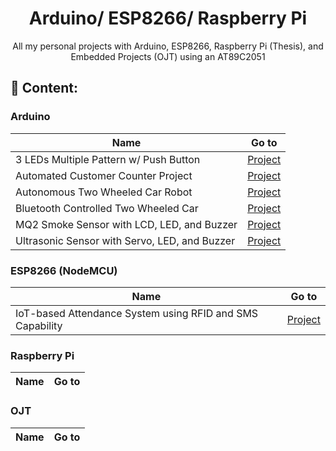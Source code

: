 <h1 align="center">Arduino/ ESP8266/ Raspberry Pi</h1>
<p align="center">
 All my personal projects with Arduino, ESP8266, Raspberry Pi (Thesis), and Embedded Projects (OJT) using an AT89C2051
</p>

## 📃 Content:

<h3>Arduino</h3>

| Name                                          | Go to                                                                 |
| --------------------------------------------- | --------------------------------------------------------------------- |
| 3 LEDs Multiple Pattern w/ Push Button        | [Project](Arduino/3_LEDs_with_Push_Button__Multiple_Pattern/)         |
| Automated Customer Counter Project            | [Project](Arduino/Automated_Customer_Counter/)                        |
| Autonomous Two Wheeled Car Robot              | [Project](Arduino/Autonomous_2_Wheeled_Robot/)                        |
| Bluetooth Controlled Two Wheeled Car          | [Project](Arduino/Bluetooth_Controlled_Car__2_wheels__L298N_Driver_/) |
| MQ2 Smoke Sensor with LCD, LED, and Buzzer    | [Project](Arduino/MQ2_with_I2C_Display/)                              |
| Ultrasonic Sensor with Servo, LED, and Buzzer | [Project](Arduino/Ultrasonic_with_Servo_and_LED/)                     |

<h3>ESP8266 (NodeMCU)</h3>

| Name                                                      | Go to               |
| --------------------------------------------------------- | ------------------- |
| IoT-based Attendance System using RFID and SMS Capability | [Project](ESP8266/) |

<h3>Raspberry Pi</h3>

| Name | Go to |
| ---- | ----- |

<h3>OJT</h3>

| Name | Go to |
| ---- | ----- |
